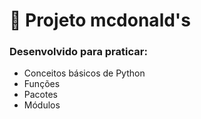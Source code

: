 # 🚀 Projeto mcdonald's

### Desenvolvido para praticar:

- Conceitos básicos de Python
- Funções
- Pacotes
- Módulos
